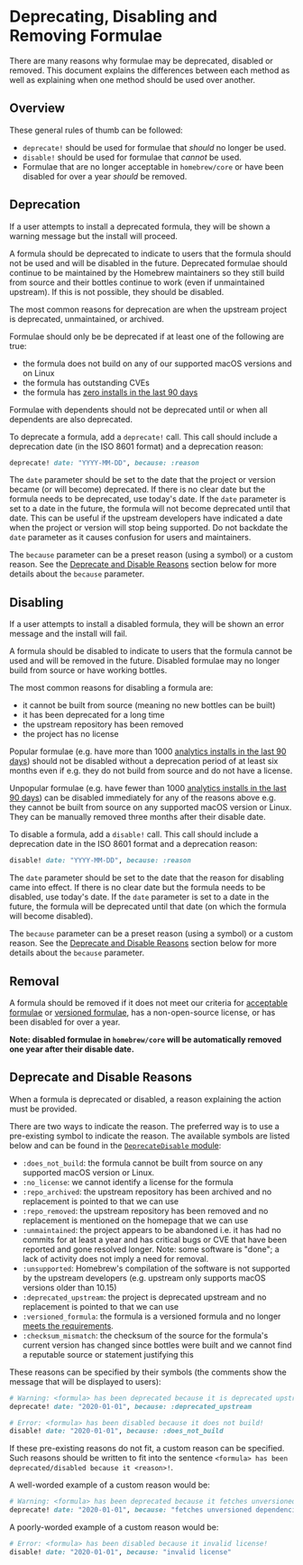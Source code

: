 # Deprecating, Disabling and Removing Formulae

There are many reasons why formulae may be deprecated, disabled or removed. This document explains the differences between each method as well as explaining when one method should be used over another.

## Overview

These general rules of thumb can be followed:

- `deprecate!` should be used for formulae that _should_ no longer be used.
- `disable!` should be used for formulae that _cannot_ be used.
- Formulae that are no longer acceptable in `homebrew/core` or have been disabled for over a year _should_ be removed.

## Deprecation

If a user attempts to install a deprecated formula, they will be shown a warning message but the install will proceed.

A formula should be deprecated to indicate to users that the formula should not be used and will be disabled in the future. Deprecated formulae should continue to be maintained by the Homebrew maintainers so they still build from source and their bottles continue to work (even if unmaintained upstream). If this is not possible, they should be disabled.

The most common reasons for deprecation are when the upstream project is deprecated, unmaintained, or archived.

Formulae should only be be deprecated if at least one of the following are true:

- the formula does not build on any of our supported macOS versions and on Linux
- the formula has outstanding CVEs
- the formula has [zero installs in the last 90 days](https://formulae.brew.sh/analytics/install/90d/)

Formulae with dependents should not be deprecated until or when all dependents are also deprecated.

To deprecate a formula, add a `deprecate!` call. This call should include a deprecation date (in the ISO 8601 format) and a deprecation reason:

```ruby
deprecate! date: "YYYY-MM-DD", because: :reason
```

The `date` parameter should be set to the date that the project or version became (or will become) deprecated. If there is no clear date but the formula needs to be deprecated, use today's date. If the `date` parameter is set to a date in the future, the formula will not become deprecated until that date. This can be useful if the upstream developers have indicated a date when the project or version will stop being supported. Do not backdate the `date` parameter as it causes confusion for users and maintainers.

The `because` parameter can be a preset reason (using a symbol) or a custom reason. See the [Deprecate and Disable Reasons](#deprecate-and-disable-reasons) section below for more details about the `because` parameter.

## Disabling

If a user attempts to install a disabled formula, they will be shown an error message and the install will fail.

A formula should be disabled to indicate to users that the formula cannot be used and will be removed in the future. Disabled formulae may no longer build from source or have working bottles.

The most common reasons for disabling a formula are:

- it cannot be built from source (meaning no new bottles can be built)
- it has been deprecated for a long time
- the upstream repository has been removed
- the project has no license

Popular formulae (e.g. have more than 1000 [analytics installs in the last 90 days](https://formulae.brew.sh/analytics/install/90d/)) should not be disabled without a deprecation period of at least six months even if e.g. they do not build from source and do not have a license.

Unpopular formulae (e.g. have fewer than 1000 [analytics installs in the last 90 days](https://formulae.brew.sh/analytics/install/90d/)) can be disabled immediately for any of the reasons above e.g. they cannot be built from source on any supported macOS version or Linux.
They can be manually removed three months after their disable date.

To disable a formula, add a `disable!` call. This call should include a deprecation date in the ISO 8601 format and a deprecation reason:

```ruby
disable! date: "YYYY-MM-DD", because: :reason
```

The `date` parameter should be set to the date that the reason for disabling came into effect. If there is no clear date but the formula needs to be disabled, use today's date. If the `date` parameter is set to a date in the future, the formula will be deprecated until that date (on which the formula will become disabled).

The `because` parameter can be a preset reason (using a symbol) or a custom reason. See the [Deprecate and Disable Reasons](#deprecate-and-disable-reasons) section below for more details about the `because` parameter.

## Removal

A formula should be removed if it does not meet our criteria for [acceptable formulae](Acceptable-Formulae.md) or [versioned formulae](Versions.md), has a non-open-source license, or has been disabled for over a year.

**Note: disabled formulae in `homebrew/core` will be automatically removed one year after their disable date.**

## Deprecate and Disable Reasons

When a formula is deprecated or disabled, a reason explaining the action must be provided.

There are two ways to indicate the reason. The preferred way is to use a pre-existing symbol to indicate the reason. The available symbols are listed below and can be found in the [`DeprecateDisable` module](https://github.com/Homebrew/brew/blob/master/Library/Homebrew/deprecate_disable.rb):

- `:does_not_build`: the formula cannot be built from source on any supported macOS version or Linux.
- `:no_license`: we cannot identify a license for the formula
- `:repo_archived`: the upstream repository has been archived and no replacement is pointed to that we can use
- `:repo_removed`: the upstream repository has been removed and no replacement is mentioned on the homepage that we can use
- `:unmaintained`: the project appears to be abandoned i.e. it has had no commits for at least a year and has critical bugs or CVE that have been reported and gone resolved longer. Note: some software is "done"; a lack of activity does not imply a need for removal.
- `:unsupported`: Homebrew's compilation of the software is not supported by the upstream developers (e.g. upstream only supports macOS versions older than 10.15)
- `:deprecated_upstream`: the project is deprecated upstream and no replacement is pointed to that we can use
- `:versioned_formula`: the formula is a versioned formula and no longer [meets the requirements](Versions.md).
- `:checksum_mismatch`: the checksum of the source for the formula's current version has changed since bottles were built and we cannot find a reputable source or statement justifying this

These reasons can be specified by their symbols (the comments show the message that will be displayed to users):

```ruby
# Warning: <formula> has been deprecated because it is deprecated upstream!
deprecate! date: "2020-01-01", because: :deprecated_upstream
```

```ruby
# Error: <formula> has been disabled because it does not build!
disable! date: "2020-01-01", because: :does_not_build
```

If these pre-existing reasons do not fit, a custom reason can be specified. Such reasons should be written to fit into the sentence `<formula> has been deprecated/disabled because it <reason>!`.

A well-worded example of a custom reason would be:

```ruby
# Warning: <formula> has been deprecated because it fetches unversioned dependencies at runtime!
deprecate! date: "2020-01-01", because: "fetches unversioned dependencies at runtime"
```

A poorly-worded example of a custom reason would be:

```ruby
# Error: <formula> has been disabled because it invalid license!
disable! date: "2020-01-01", because: "invalid license"
```
